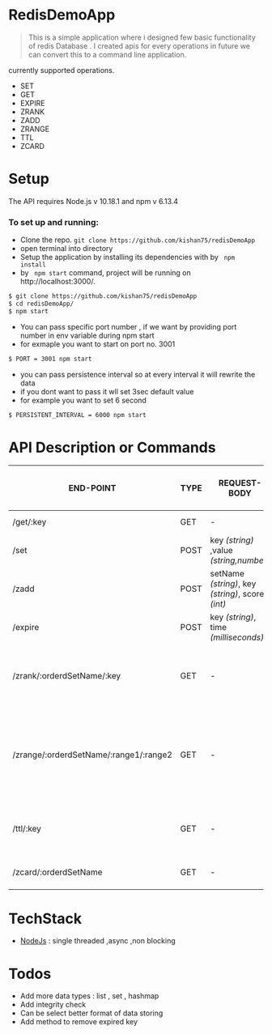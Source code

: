 # RedisDemoApp

 > This is a simple application where i designed few basic  functionality of redis Database . I created apis for every operations in future we can convert this to a command line application.

currently supported operations.
* SET 
* GET
* EXPIRE
* ZRANK
* ZADD
* ZRANGE
* TTL
* ZCARD

# Setup
The API requires Node.js v 10.18.1 and npm v 6.13.4

### To set up and running:

* Clone the repo.
```git clone https://github.com/kishan75/redisDemoApp ```
* open terminal into directory
* Setup the application by installing its dependencies with by ```  npm install ```
* by ``` npm start``` command, project will be running on http://localhost:3000/.

```sh
$ git clone https://github.com/kishan75/redisDemoApp
$ cd redisDemoApp/
$ npm start
```
* You can pass specific port number , if we want by providing port number in env variable during npm start 
* for exmaple you want to start on port no. 3001

```sh
$ PORT = 3001 npm start
```
* you can pass persistence interval so at every interval it will rewrite the data
* if you dont want to pass it wll set 3sec default value
* for example you want to set 6 second
```sh
$ PERSISTENT_INTERVAL = 6000 npm start
```

# API Description or Commands

| END-POINT | TYPE | REQUEST-BODY| REQUEST-PARAMS| RESPONSE | ON ERROR or Wrong REQUEST | DESCRIPTION
| ------ | ------ |----|----|----|-----|------|
|/get/:key|GET|-|key *(string)*|value of a key | nil| this is to fetch value of a key|
|/set|POST|key *(string)* ,value *(string,number)* |-|OK|nil|to set value with key |
|/zadd|POST|setName *(string)*, key *(string)*, score *(int)*|-|1 (add), 0(update)|nil|this is to create or update keys in ordered set|
|/expire|POST|key *(string)*, time *(milliseconds)*|-|1|0|key will expire after given milliseconds|
|/zrank/:orderdSetName/:key|GET|-|orderdSetName *(string)*,key *(string)*|rank in int (0 based)|nil|will give rank in descending order for example 0-> rank : 0 and 1-> rank:1|
|/zrange/:orderdSetName/:range1/:range2|GET|-|orderdSetName *(string)*,range1 *(int)*,range2 *(int)*|[ { key: *(string)*,score: *(int)* }]|nil|will give array of objects where object will contain key and score, score will be range1 >= score <= range2|
|/ttl/:key|GET|-|key *(string)*|milliseconds *(int)*|nil|will give time in ms that after that ms it will get removed|
|/zcard/:orderdSetName|GET|-|orderdSetName *(string)*|size of set *(int)*|nil|will give size of a orderd set|


# TechStack
* [NodeJs](https://nodejs.org/en/about/) : single threaded ,async ,non blocking 


# Todos

 * Add more data types : list , set , hashmap
 * Add integrity check
 * Can be select better format of data storing
 * Add method to remove expired key
